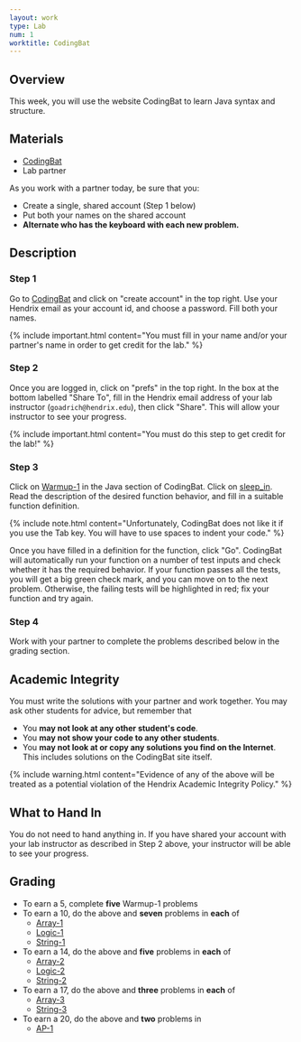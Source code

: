 ```yaml
---
layout: work
type: Lab
num: 1
worktitle: CodingBat
---
```


## Overview

This week, you will use the website CodingBat to learn Java syntax and
structure.

## Materials

*   [CodingBat](http://codingbat.com/java)
*   Lab partner

As you work with a
partner today, be sure that you:

*   Create a single, shared account (Step 1 below)
*   Put both your names on the shared account
*   **Alternate who has the keyboard with each new problem.**

## Description
### Step 1

Go to [CodingBat](http://codingbat.com/java) and click on "create
account" in the top right. Use your Hendrix email as your account id,
and choose a password. Fill both your names.

{% include important.html content="You must fill in your name
and/or your partner's name in order to get credit for the lab." %}

### Step 2

Once you are logged in, click on "prefs" in the top right. In the box at the
bottom labelled "Share To", fill in the Hendrix email address of your
lab instructor (`goadrich@hendrix.edu`), then click "Share". This will
allow your instructor to see your progress.

{% include important.html content="You must do this step to get credit for the lab!" %}

### Step 3

Click on [Warmup-1](http://codingbat.com/java/Warmup-1) in the Java
section of CodingBat. Click on
[sleep\_in](http://codingbat.com/prob/p187868). Read the description of
the desired function behavior, and fill in a suitable function
definition.

{% include note.html content="Unfortunately, CodingBat does not like it if you
use the Tab key. You will have to use spaces to indent your code." %}

Once you have filled in a definition for the function, click "Go". CodingBat
will automatically run your function on a number of test inputs and
check whether it has the required behavior. If your function passes all
the tests, you will get a big green check mark, and you can move on to
the next problem. Otherwise, the failing tests will be highlighted in
red; fix your function and try again.

### Step 4

Work with your partner to complete the problems described below in
the grading section.

## Academic Integrity

You must write the solutions with your partner and
work together. You may ask other students for advice, but remember
that

*   You **may not look at any other student's code**.
*   You **may not show your code to any other students**.
*   You **may not look at or copy any solutions you find on the
    Internet**. This includes solutions on the CodingBat site itself.

{% include warning.html content="Evidence of any of the above will be treated as a potential violation of
the Hendrix Academic Integrity Policy." %}

## What to Hand In

You do not need to hand anything in. If you have shared your account
with your lab instructor as described in Step 2 above, your instructor
will be able to see your progress.

## Grading

* To earn a 5, complete **five** Warmup-1 problems
* To earn a 10, do the above and **seven** problems in **each** of
    * [Array-1](http://codingbat.com/java/Array-1)
    * [Logic-1](http://codingbat.com/java/Logic-1)
    * [String-1](http://codingbat.com/java/String-1)
* To earn a 14, do the above and **five** problems in **each** of
    * [Array-2](http://codingbat.com/java/Array-2)
    * [Logic-2](http://codingbat.com/java/Logic-2)
    * [String-2](http://codingbat.com/java/String-2)
* To earn a 17, do the above and **three** problems in **each** of
    * [Array-3](http://codingbat.com/java/Array-3)
    * [String-3](http://codingbat.com/java/String-3)
* To earn a 20, do the above and **two** problems in
    * [AP-1](http://codingbat.com/java/AP-1)
